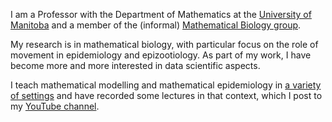 I am a Professor with the Department of Mathematics at the [University of Manitoba](https://umanitoba.ca/) and a member of the (informal) [Mathematical Biology group](https://umanitoba-mathbio.github.io/).

My research is in mathematical biology, with particular focus on the role of movement in epidemiology and epizootiology. As part of my work, I have become more and more interested in data scientific aspects.

I teach mathematical modelling and mathematical epidemiology in [a variety of settings](https://julien-arino.github.io/teaching/) and have recorded some lectures in that context, which I post to my [YouTube channel](https://www.youtube.com/channel/UClcHuL1H_0LmY5C_daUyfyA).
